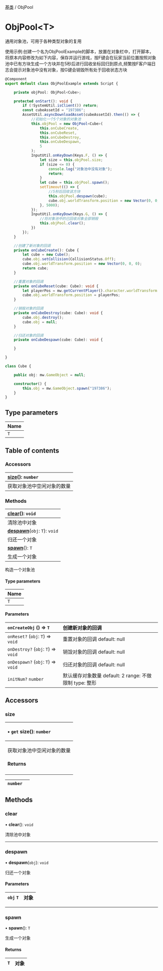 [基类](../groups/Extension.基类.md) / ObjPool

# ObjPool<T\> <Badge type="tip" text="Class" /> <Score text="ObjPool<T\>" />

通用对象池，可用于各种类型对象的复用

<span style="font-size: 14px;">
使用示例:创建一个名为ObjPoolExample的脚本，放置在对象栏中，打开脚本，将原本内容修改为如下内容，保存并运行游戏，按F键会在玩家当前位置按照对象池中已有方块生成一个方块并在5秒后进行回收坐标回归到原点,频繁按F客户端日志会提示对象池中没有对象，按G键会销毁所有处于回收状态方块
</span>

```ts
@Component
export default class ObjPoolExample extends Script {

    private objPool: ObjPool<Cube>;

    protected onStart(): void {
        if (!SystemUtil.isClient()) return;
        const cubeAssetId = "197386";
        AssetUtil.asyncDownloadAsset(cubeAssetId).then(() => {
            //初始化一个5个对象的对象池
            this.objPool = new ObjPool<Cube>(
                this.onCubeCreate,
                this.onCubeReset,
                this.onCubeDestroy,
                this.onCubeDespawn,
                5
            );
            InputUtil.onKeyDown(Keys.F, () => {
                let size = this.objPool.size;
                if (size <= 0) {
                    console.log("对象池中没有对象");
                    return;
                }
                let cube = this.objPool.spawn();
                setTimeout(() => {
                    //5秒后回收该方块
                    this.objPool.despawn(cube);
                    cube.obj.worldTransform.position = new Vector(0, 0, 0);
                }, 5000);
            });
            InputUtil.onKeyDown(Keys.G, () => {
                //将对象池中的已回收对象全部销毁
                this.objPool.clear();
            })
        });
    }

    //创建了新对象的回调
    private onCubeCreate(): Cube {
        let cube = new Cube();
        cube.obj.setCollision(CollisionStatus.Off);
        cube.obj.worldTransform.position = new Vector(0, 0, 0);
        return cube;
    }

    //重置对象的回调
    private onCubeReset(cube: Cube): void {
        let playerPos = mw.getCurrentPlayer().character.worldTransform.position;
        cube.obj.worldTransform.position = playerPos;
    }

    //销毁对象的回调
    private onCubeDestroy(cube: Cube): void {
        cube.obj.destroy();
        cube.obj = null;
    }

    //归还对象的回调
    private onCubeDespawn(cube: Cube): void {

    }

}

class Cube {

    public obj: mw.GameObject = null;

    constructor() {
        this.obj = mw.GameObject.spawn("197386");
    }
}
```

## Type parameters

| Name |
| :------ |
| `T` |

## Table of contents

### Accessors <Score text="Accessors" /> 
| **[size](mwext.ObjPool.md#size)**(): `number`   |
| :-----|
| 获取对象池中空闲对象的数量|

### Methods <Score text="Methods" /> 
| **[clear](mwext.ObjPool.md#clear)**(): `void`   |
| :-----|
| 清除池中对象|
| **[despawn](mwext.ObjPool.md#despawn)**(`obj`: `T`): `void`   |
| 归还一个对象|
| **[spawn](mwext.ObjPool.md#spawn)**(): `T`   |
| 生成一个对象|

构造一个对象池

#### Type parameters

| Name |
| :------ |
| `T` |

#### Parameters

| `onCreateObj` () => `T` |  创建新对象的回调 |
| :------ | :------ |
| `onReset?` (`obj`: `T`) => `void` |  重置对象的回调 default: null |
| `onDestroy?` (`obj`: `T`) => `void` |  销毁对象的回调 default: null |
| `onDespawn?` (`obj`: `T`) => `void` |  归还对象的回调 default: null |
| `initNum?` `number` |  默认缓存对象数量 default: 2 range: 不做限制 type: 整形 |

## Accessors

### size <Score text="size" /> 

<table class="get-set-table">
<thead><tr>
<th style="text-align: left">

• `get` **size**(): `number` 

</th>
</tr></thead>
<tbody><tr>
<td style="text-align: left">


获取对象池中空闲对象的数量

#### Returns

</td>
</tr></tbody>
</table>

| `number` |  |
| :------ | :------ |

## Methods

### clear <Score text="clear" /> 

• **clear**(): `void` 

清除池中对象


___

### despawn <Score text="despawn" /> 

• **despawn**(`obj`): `void` 

归还一个对象

#### Parameters

| `obj` `T` |  对象 |
| :------ | :------ |


___

### spawn <Score text="spawn" /> 

• **spawn**(): `T` 

生成一个对象

#### Returns

| `T` | 对象 |
| :------ | :------ |
